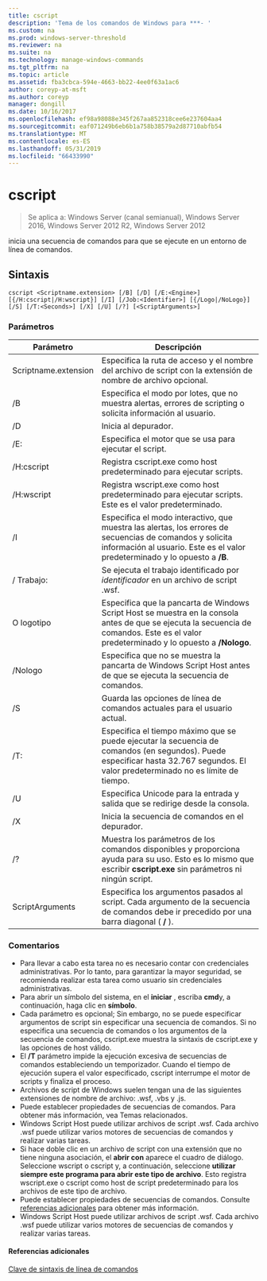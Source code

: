 ```yaml
---
title: cscript
description: 'Tema de los comandos de Windows para ***- '
ms.custom: na
ms.prod: windows-server-threshold
ms.reviewer: na
ms.suite: na
ms.technology: manage-windows-commands
ms.tgt_pltfrm: na
ms.topic: article
ms.assetid: fba3cbca-594e-4663-bb22-4ee0f63a1ac6
author: coreyp-at-msft
ms.author: coreyp
manager: dongill
ms.date: 10/16/2017
ms.openlocfilehash: ef98a98088e345f267aa852318cee6e237604aa4
ms.sourcegitcommit: eaf071249b6eb6b1a758b38579a2d87710abfb54
ms.translationtype: MT
ms.contentlocale: es-ES
ms.lasthandoff: 05/31/2019
ms.locfileid: "66433990"
---
```

# <a name="cscript"></a>cscript

>Se aplica a: Windows Server (canal semianual), Windows Server 2016, Windows Server 2012 R2, Windows Server 2012

inicia una secuencia de comandos para que se ejecute en un entorno de línea de comandos.
## <a name="syntax"></a>Sintaxis
```
cscript <Scriptname.extension> [/B] [/D] [/E:<Engine>] [{/H:cscript|/H:wscript}] [/I] [/Job:<Identifier>] [{/Logo|/NoLogo}] [/S] [/T:<Seconds>] [/X] [/U] [/?] [<ScriptArguments>]
```
### <a name="parameters"></a>Parámetros

|      Parámetro       |                                                                      Descripción                                                                       |
|----------------------|--------------------------------------------------------------------------------------------------------------------------------------------------------|
| Scriptname.extension |                                 Especifica la ruta de acceso y el nombre del archivo de script con la extensión de nombre de archivo opcional.                                 |
|          /B          |                                Especifica el modo por lotes, que no muestra alertas, errores de scripting o solicita información al usuario.                                |
|          /D          |                                                                  Inicia al depurador.                                                                  |
|     /E:<Engine>      |                                                  Especifica el motor que se usa para ejecutar el script.                                                  |
|      /H:cscript      |                                         Registra cscript.exe como host predeterminado para ejecutar scripts.                                          |
|      /H:wscript      |                               Registra wscript.exe como host predeterminado para ejecutar scripts. Este es el valor predeterminado.                               |
|          /I          |        Especifica el modo interactivo, que muestra las alertas, los errores de secuencias de comandos y solicita información al usuario. Este es el valor predeterminado y lo opuesto a **/B**.         |
|  / Trabajo:<Identifier>   |                                             Se ejecuta el trabajo identificado por *identificador* en un archivo de script .wsf.                                             |
|        O logotipo         | Especifica que la pancarta de Windows Script Host se muestra en la consola antes de que se ejecuta la secuencia de comandos. Este es el valor predeterminado y lo opuesto a **/Nologo**. |
|       /Nologo        |                                 Especifica que no se muestra la pancarta de Windows Script Host antes de que se ejecuta la secuencia de comandos.                                 |
|          /S          |                                             Guarda las opciones de línea de comandos actuales para el usuario actual.                                             |
|     /T:<Seconds>     |            Especifica el tiempo máximo que se puede ejecutar la secuencia de comandos (en segundos). Puede especificar hasta 32.767 segundos. El valor predeterminado no es límite de tiempo.             |
|          /U          |                                      Especifica Unicode para la entrada y salida que se redirige desde la consola.                                       |
|          /X          |                                                           Inicia la secuencia de comandos en el depurador.                                                           |
|          /?          |  Muestra los parámetros de los comandos disponibles y proporciona ayuda para su uso. Esto es lo mismo que escribir **cscript.exe** sin parámetros ni ningún script.  |
|   ScriptArguments    |                        Especifica los argumentos pasados al script. Cada argumento de la secuencia de comandos debe ir precedido por una barra diagonal ( **/** ).                         |

### <a name="remarks"></a>Comentarios
-   Para llevar a cabo esta tarea no es necesario contar con credenciales administrativas. Por lo tanto, para garantizar la mayor seguridad, se recomienda realizar esta tarea como usuario sin credenciales administrativas.
-   Para abrir un símbolo del sistema, en el **iniciar** , escriba **cmd**y, a continuación, haga clic en **símbolo**.
-   Cada parámetro es opcional; Sin embargo, no se puede especificar argumentos de script sin especificar una secuencia de comandos. Si no especifica una secuencia de comandos o los argumentos de la secuencia de comandos, cscript.exe muestra la sintaxis de cscript.exe y las opciones de host válido.
-   El **/T** parámetro impide la ejecución excesiva de secuencias de comandos estableciendo un temporizador. Cuando el tiempo de ejecución supera el valor especificado, cscript interrumpe el motor de scripts y finaliza el proceso.
-   Archivos de script de Windows suelen tengan una de las siguientes extensiones de nombre de archivo: .wsf, .vbs y .js.
-   Puede establecer propiedades de secuencias de comandos. Para obtener más información, vea Temas relacionados.
-   Windows Script Host puede utilizar archivos de script .wsf. Cada archivo .wsf puede utilizar varios motores de secuencias de comandos y realizar varias tareas.
-   Si hace doble clic en un archivo de script con una extensión que no tiene ninguna asociación, el **abrir con** aparece el cuadro de diálogo. Seleccione wscript o cscript y, a continuación, seleccione **utilizar siempre este programa para abrir este tipo de archivo**. Esto registra wscript.exe o cscript como host de script predeterminado para los archivos de este tipo de archivo.
-   Puede establecer propiedades de secuencias de comandos. Consulte [referencias adicionales](#BKMK_references) para obtener más información.
-   Windows Script Host puede utilizar archivos de script .wsf. Cada archivo .wsf puede utilizar varios motores de secuencias de comandos y realizar varias tareas.

#### <a name="BKMK_references"></a>Referencias adicionales

[Clave de sintaxis de línea de comandos](command-line-syntax-key.md)
